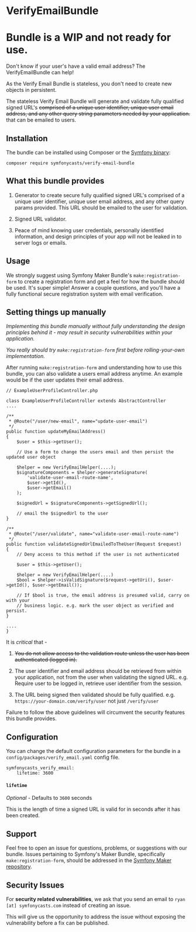 # VerifyEmailBundle
# Bundle is a WIP and not ready for use.

Don't know if your user's have a valid email address? The VerifyEmailBundle can
help!

As the Verify Email Bundle is stateless, you don't need to create new objects in
persistent.

The stateless Verify Email Bundle will generate and validate fully qualified
 signed URL's ~~comprised of a unique user identifier, unique user email address, 
 and any other query string parameters needed by your application.~~ that can be
 emailed to users.

## Installation

The bundle can be installed using Composer or the [Symfony binary](https://symfony.com/download):

```
composer require symfonycasts/verify-email-bundle
```

## What this bundle provides

1) Generator to create secure fully qualified signed URL's comprised of a unique user 
identifier, unique user email address, and any other query params provided. This
 URL should be emailed to the user for validation.

2) Signed URL validator.

3) Peace of mind knowing user credentials, personally identified information, and
design principles of your app will not be leaked in to server logs or emails.

## Usage

We strongly suggest using Symfony Maker Bundle's `make:registration-form` to 
create a registration form and get a feel for how the bundle should be used. It's
super simple! Answer a couple questions, and you'll have a fully functional secure
registration system with email verification.

## Setting things up manually

_Implementing this bundle manually without fully understanding the design principles
 behind it - may result in security vulnerabilities within your application._
 
 _You really should try `make:registration-form` first before rolling-your-own
 implementation._

After running `make:registration-form` and understanding how to use this bundle,
you can also validate a users email address anytime. An example would be if the 
user updates their email address.

```
// ExampleUserProfileController.php

class ExampleUserProfileController extends AbstractController
....

/**
 * @Route("/user/new-email", name="update-user-email")
 */
public function updateMyEmailAddress()
{
    $user = $this->getUser();

    // Use a form to change the users email and then persist the updated user object
    
    $helper = new VerifyEmailHelper(....);
    $signatureComponents = $helper->generateSignature(
        'validate-user-email-route-name',
        $user->getId(),
        $user->getEmail()
    );
    
    $signedUrl = $signatureComponents->getSignedUrl();

    // email the $signedUrl to the user
}

/**
 * @Route("/user/validate", name="validate-user-email-route-name")
 */
public function validateSignedUrlEmailedToTheUser(Request $request)
{
    // Deny access to this method if the user is not authenticated

    $user = $this->getUser();
    
    $helper = new VerifyEmailHelper(....)
    $bool = $helper->isValidSignature($request->getUri(), $user->getId(), $user->getEmail());
    
    // If $bool is true, the email address is presumed valid, carry on with your
    // business logic. e.g. mark the user object as verified and persist.
}

....
}
```

It is _critical_ that - 

1) ~~You do not allow access to the validation route unless the user has been
authenticated (logged in).~~ 

2) The user identifier and email address should be retrieved from within your
application, not from the user when validating the signed URL. e.g. Require user
to be logged in, retrieve user identifier from the session.

3) The URL being signed then validated should be fully qualified. e.g. 
`https://your-domain.com/verify/user` not just `/verify/user`

Failure to follow the above guidelines will circumvent the security features this
bundle provides.

## Configuration

You can change the default configuration parameters for the bundle in a 
`config/packages/verify_email.yaml` config file.

```
symfonycasts_verify_email:
    lifetime: 3600
```

#### `lifetime`

_Optional_ - Defaults to `3600` seconds

This is the length of time a signed URL is valid for in seconds after it has
been created. 

## Support

Feel free to open an issue for questions, problems, or suggestions with our bundle.
Issues pertaining to Symfony's Maker Bundle, specifically `make:registration-form`,
should be addressed in the [Symfony Maker repository](https://github.com/symfony/maker-bundle).

## Security Issues
For **security related vulnerabilities**, we ask that you send an email to 
`ryan [at] symfonycasts.com` instead of creating an issue. 

This will give us the opportunity to address the issue without exposing the
vulnerability before a fix can be published.
